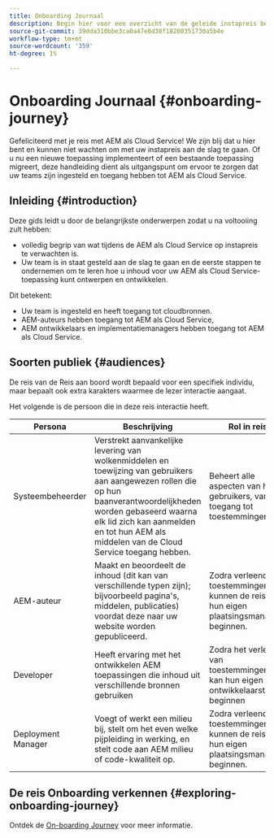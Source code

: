 ```yaml
---
title: Onboarding Journaal
description: Begin hier voor een overzicht van de geleide instapreis beschikbaar om de Onboarding Experience te begrijpen.
source-git-commit: 39dda310bbe3ca0a47e8d38f18200351730a5b4e
workflow-type: tm+mt
source-wordcount: '359'
ht-degree: 1%

---
```


# Onboarding Journaal {#onboarding-journey}

Gefeliciteerd met je reis met AEM als Cloud Service! We zijn blij dat u hier bent en kunnen niet wachten om met uw instapreis aan de slag te gaan. Of u nu een nieuwe toepassing implementeert of een bestaande toepassing migreert, deze handleiding dient als uitgangspunt om ervoor te zorgen dat uw teams zijn ingesteld en toegang hebben tot AEM als Cloud Service.

## Inleiding {#introduction}

Deze gids leidt u door de belangrijkste onderwerpen zodat u na voltooiing zult hebben:

* volledig begrip van wat tijdens de AEM als Cloud Service op instapreis te verwachten is.
* Uw team is in staat gesteld aan de slag te gaan en de eerste stappen te ondernemen om te leren hoe u inhoud voor uw AEM als Cloud Service-toepassing kunt ontwerpen en ontwikkelen.

Dit betekent:

* Uw team is ingesteld en heeft toegang tot cloudbronnen.
* AEM-auteurs hebben toegang tot AEM als Cloud Service,
* AEM ontwikkelaars en implementatiemanagers hebben toegang tot AEM als Cloud Service.

## Soorten publiek {#audiences}

De reis van de Reis aan boord wordt bepaald voor een specifiek individu, maar bepaalt ook extra karakters waarmee de lezer interactie aangaat.

Het volgende is de persoon die in deze reis interactie heeft.

| Persona | Beschrijving | Rol in reis |
|---|---|---|
| Systeembeheerder | Verstrekt aanvankelijke levering van wolkenmiddelen en toewijzing van gebruikers aan aangewezen rollen die op hun baanverantwoordelijkheden worden gebaseerd waarna elk lid zich kan aanmelden en tot hun AEM als middelen van de Cloud Service toegang hebben. | Beheert alle aspecten van hun gebruikers, van toegang tot toestemmingen. |
| AEM-auteur | Maakt en beoordeelt de inhoud (dit kan van verschillende typen zijn); bijvoorbeeld pagina&#39;s, middelen, publicaties) voordat deze naar uw website worden gepubliceerd. | Zodra verleend de toestemmingen, kunnen de reis van hun eigen plaatsingsmanager beginnen. |
| Developer | Heeft ervaring met het ontwikkelen AEM toepassingen die inhoud uit verschillende bronnen gebruiken | Zodra het verlenen van toestemmingen, kan hun eigen ontwikkelaarstraject beginnen |
| Deployment Manager | Voegt of werkt een milieu bij, stelt om het even welke pijpleiding in werking, en stelt code aan AEM milieu of code-kwaliteit op. | Zodra verleend de toestemmingen, kunnen de reis van hun eigen plaatsingsmanager beginnen. |

## De reis Onboarding verkennen {#exploring-onboarding-journey}

Ontdek de [On-boarding Journey](/help/journey-onboarding/sysadmin/onboarding-journey-overview.md) voor meer informatie.
